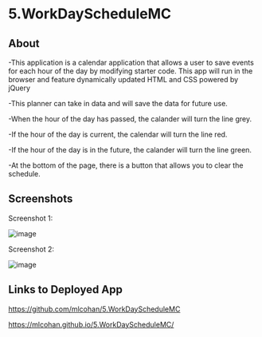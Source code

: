 # 5.WorkDayScheduleMC


## About

-This application is a calendar application that allows a user to save events for each hour of the day by modifying starter code. This app will run in the browser and feature dynamically updated HTML and CSS powered by jQuery

-This planner can take in data and will save the data for future use.  

-When the hour of the day has passed, the calander will turn the line grey.

-If the hour of the day is current, the calendar will turn the line red.

-If the hour of the day is in the future, the calander will turn the line green.

-At the bottom of the page, there is a button that allows you to clear the schedule.


## Screenshots 

 Screenshot 1:

![image](https://user-images.githubusercontent.com/38632935/106222984-7243cf00-6195-11eb-9bcb-5af72d7bb7d6.png)


Screenshot 2:

![image](https://user-images.githubusercontent.com/38632935/106223046-8f789d80-6195-11eb-9524-c17a5e118df4.png)




## Links to Deployed App

https://github.com/mlcohan/5.WorkDayScheduleMC

 https://mlcohan.github.io/5.WorkDayScheduleMC/


